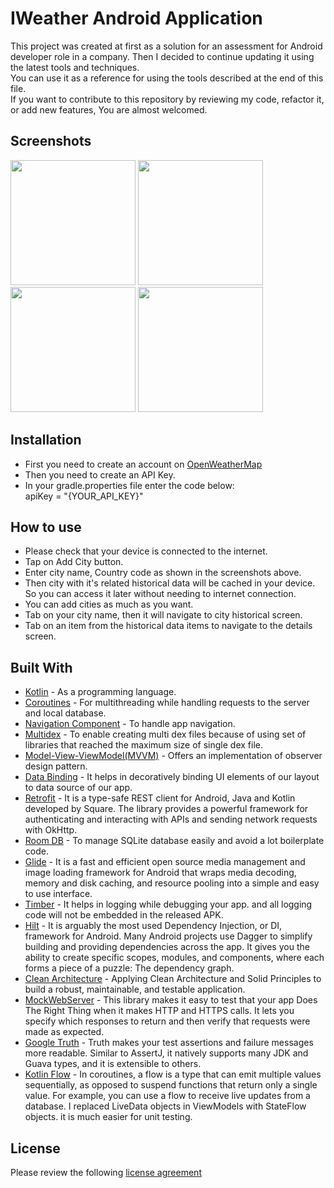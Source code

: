# IWeather Android Application

This project was created at first as a solution for an assessment for Android developer role in a company. Then I decided to continue updating it using the latest tools and techniques.<br/>
You can use it as a reference for using the tools described at the end of this file.<br/>
If you want to contribute to this repository by reviewing my code, refactor it, or add new features, You are almost welcomed.
## Screenshots

<img src="https://i.ibb.co/BgdFk2t/Screenshot-2021-10-08-17-54-15-88-9f89676b8b215e1e3984633e34501759.jpg" width="200">&nbsp;<img src="https://i.ibb.co/Drr6nKJ/Screenshot-2021-10-08-17-57-56-62-9f89676b8b215e1e3984633e34501759.jpg" width="200">&nbsp;<img src="https://i.ibb.co/jT06nKt/Screenshot-2021-10-08-17-58-29-55-9f89676b8b215e1e3984633e34501759.jpg" width="200">&nbsp;<img src="https://i.ibb.co/xFd8Sv7/Screenshot-2021-10-08-17-58-42-11-9f89676b8b215e1e3984633e34501759.jpg" width="200">

## Installation

* First you need to create an account on [OpenWeatherMap](https://www.openweathermap.org)
* Then you need to create an API Key.
* In your gradle.properties file enter the code below:<br/>
apiKey = "{YOUR_API_KEY}"

## How to use
* Please check that your device is connected to the internet.
* Tap on Add City button.
* Enter city name, Country code as shown in the screenshots above.
* Then city with it's related historical data will be cached in your device. So you can access it later without needing to internet connection.
* You can add cities as much as you want.
* Tab on your city name, then it will navigate to city historical screen.
* Tab on an item from the historical data items to navigate to the details screen.


## Built With

* [Kotlin](https://kotlinlang.org) - As a programming language.
* [Coroutines](https://developer.android.com/kotlin/coroutines) - For multithreading while handling requests to the server and local database.
* [Navigation Component](https://developer.android.com/guide/navigation/navigation-getting-started) - To handle app navigation.
* [Multidex](https://developer.android.com/studio/build/multidex) - To enable creating multi dex files because of using set of libraries that reached the maximum size of single dex file.
* [Model-View-ViewModel(MVVM)](https://developer.android.com/topic/architecture) - Offers an implementation of observer design pattern.
* [Data Binding](https://developer.android.com/topic/libraries/data-binding) - It helps in decoratively binding UI elements of our layout to data source of our app.
* [Retrofit](https://square.github.io/retrofit/) - It is a type-safe REST client for Android, Java and Kotlin developed by Square. The library provides a powerful framework for authenticating and interacting with APIs and sending network requests with OkHttp.
* [Room DB](https://developer.android.com/training/data-storage/room) - To manage SQLite database easily and avoid a lot boilerplate code.
* [Glide](https://github.com/bumptech/glide) - It is a fast and efficient open source media management and image loading framework for Android that wraps media decoding, memory and disk caching, and resource pooling into a simple and easy to use interface.
* [Timber](https://github.com/JakeWharton/timber) - It helps in logging while debugging your app. and all logging code will not be embedded in the released APK.
* [Hilt](https://developer.android.com/training/dependency-injection/hilt-android) - It is arguably the most used Dependency Injection, or DI, framework for Android. Many Android projects use Dagger to simplify building and providing dependencies across the app. It gives you the ability to create specific scopes, modules, and components, where each forms a piece of a puzzle: The dependency graph.
* [Clean Architecture](https://www.raywenderlich.com/3595916-clean-architecture-tutorial-for-android-getting-started) - Applying Clean Architecture and Solid Principles to build a robust, maintainable, and testable application.
* [MockWebServer](https://github.com/square/okhttp/tree/master/mockwebserver) - This library makes it easy to test that your app Does The Right Thing when it makes HTTP and HTTPS calls. It lets you specify which responses to return and then verify that requests were made as expected.
* [Google Truth](https://truth.dev) - Truth makes your test assertions and failure messages more readable. Similar to AssertJ, it natively supports many JDK and Guava types, and it is extensible to others.
* [Kotlin Flow](https://developer.android.com/kotlin/flow) - In coroutines, a flow is a type that can emit multiple values sequentially, as opposed to suspend functions that return only a single value. For example, you can use a flow to receive live updates from a database. I replaced LiveData objects in ViewModels with StateFlow objects. it is much easier for unit testing.
## License
Please review the following [license agreement](https://bumptech.github.io/glide/dev/open-source-licenses.html)
